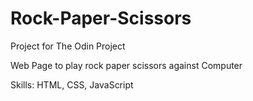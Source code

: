 # Rock-Paper-Scissors

Project for The Odin Project

Web Page to play rock paper scissors against Computer

Skills: HTML, CSS, JavaScript